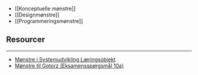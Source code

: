 
- [[Konceptuelle mønstre]]
- [[Designmønstre]]
- [[Programmeringsmønstre]]
## Resourcer
---
- [Mønstre i Systemudvikling Læringsobjekt](https://rise.articulate.com/share/Z_DVWywECFo9goC6bVPMUF1ltBmEcxoF#/lessons/f0s1zN9E57vG5wcrJlOw-bdwhgxBrYKa)
- [Mønstre til Gotorz (Eksamensspørgsmål 10a)](https://365ucl.sharepoint.com/:w:/r/sites/datamatiker-online-dmoof24-amg/_layouts/15/Doc2.aspx?action=editNew&sourcedoc=%7Bd2408adb-5ec0-4f1f-a60d-a6b5b7e06ea1%7D&wdOrigin=TEAMS-MAGLEV.teamsSdk_ns.rwc&wdExp=TEAMS-TREATMENT&wdhostclicktime=1746085374945&web=1)